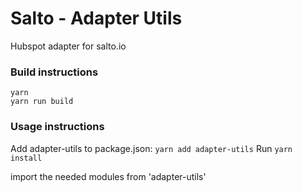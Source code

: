 # Salto - Adapter Utils

Hubspot adapter for salto.io


### Build instructions

```
yarn
yarn run build
```

### Usage instructions

Add adapter-utils to package.json: `yarn add adapter-utils`
Run `yarn install`

import the needed modules from 'adapter-utils'